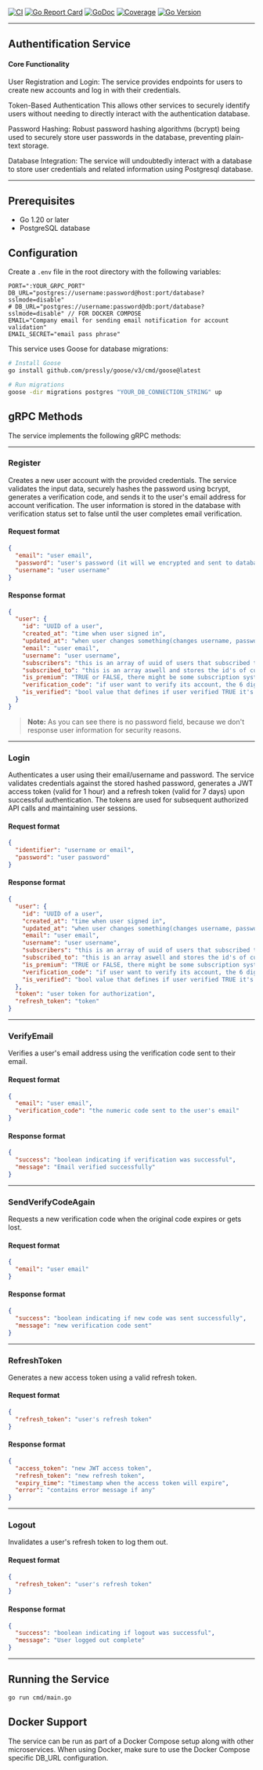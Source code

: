 [![CI](https://github.com/imhasandl/auth-service/actions/workflows/ci.yml/badge.svg)](https://github.com/imhasandl/auth-service/actions/workflows/ci.yml)
[![Go Report Card](https://goreportcard.com/badge/github.com/imhasandl/auth-service)](https://goreportcard.com/report/github.com/imhasandl/auth-service)
[![GoDoc](https://godoc.org/github.com/imhasandl/auth-service?status.svg)](https://godoc.org/github.com/imhasandl/auth-service)
[![Coverage](https://codecov.io/gh/imhasandl/auth-service/branch/main/graph/badge.svg)](https://codecov.io/gh/imhasandl/auth-service)
[![Go Version](https://img.shields.io/github/go-mod/go-version/imhasandl/auth-service)](https://golang.org/doc/devel/release.html)

---

## Authentification Service

#### Core Functionality

User Registration and Login: The service provides endpoints for users to create new accounts and log in with their credentials.

Token-Based Authentication This allows other services to securely identify users without needing to directly interact with the authentication database.

Password Hashing: Robust password hashing algorithms (bcrypt) being used to securely store user passwords in the database, preventing plain-text storage.

Database Integration: The service will undoubtedly interact with a database to store user credentials and related information using Postgresql database.

---

## Prerequisites

- Go 1.20 or later
- PostgreSQL database

## Configuration

Create a `.env` file in the root directory with the following variables:

```env
PORT=":YOUR_GRPC_PORT"
DB_URL="postgres://username:password@host:port/database?sslmode=disable"
# DB_URL="postgres://username:password@db:port/database?sslmode=disable" // FOR DOCKER COMPOSE
EMAIL="Company email for sending email notification for account validation"
EMAIL_SECRET="email pass phrase"
```

This service uses Goose for database migrations:

```bash
# Install Goose
go install github.com/pressly/goose/v3/cmd/goose@latest

# Run migrations
goose -dir migrations postgres "YOUR_DB_CONNECTION_STRING" up
```

## gRPC Methods

The service implements the following gRPC methods:

---

### Register

Creates a new user account with the provided credentials. The service validates the input data, securely hashes the password using bcrypt, generates a verification code, and sends it to the user's email address for account verification. The user information is stored in the database with verification status set to false until the user completes email verification.

#### Request format

```json
{
  "email": "user email",
  "password": "user's password (it will we encrypted and sent to database)",
  "username": "user username"
}
```

#### Response format

```json
{
  "user": {
    "id": "UUID of a user",
    "created_at": "time when user signed in",
    "updated_at": "when user changes something(changes username, password etc.)",
    "email": "user email",
    "username": "user username",
    "subscribers": "this is an array of uuid of users that subscribed to this user",
    "subscribed_to": "this is an array aswell and stores the id's of currently subscribed users by the current user",
    "is_premium": "TRUE or FALSE, there might be some subscription system and we can use this field",
    "verification_code": "if user want to verify its account, the 6 digit code will be sent to user email",
    "is_verified": "bool value that defines if user verified TRUE it's account on not FALSE"
  }
}
```

> **Note:** As you can see there is no password field, because we don't response user information for security reasons.

---

### Login

Authenticates a user using their email/username and password. The service validates credentials against the stored hashed password, generates a JWT access token (valid for 1 hour) and a refresh token (valid for 7 days) upon successful authentication. The tokens are used for subsequent authorized API calls and maintaining user sessions.

#### Request format

```json
{
  "identifier": "username or email",
  "password": "user password"
}
```

#### Response format

```json
{
  "user": {
    "id": "UUID of a user",
    "created_at": "time when user signed in",
    "updated_at": "when user changes something(changes username, password etc.)",
    "email": "user email",
    "username": "user username",
    "subscribers": "this is an array of uuid of users that subscribed to this user",
    "subscribed_to": "this is an array aswell and stores the id's of currently subscribed users by the current user",
    "is_premium": "TRUE or FALSE, there might be some subscription system and we can use this field",
    "verification_code": "if user want to verify its account, the 6 digit code will be sent to user email",
    "is_verified": "bool value that defines if user verified TRUE it's account on not FALSE"
  },
  "token": "user token for authorization",
  "refresh_token": "token"
}
```

---

### VerifyEmail

Verifies a user's email address using the verification code sent to their email.

#### Request format

```json
{
  "email": "user email",
  "verification_code": "the numeric code sent to the user's email"
}
```

#### Response format

```json
{
  "success": "boolean indicating if verification was successful",
  "message": "Email verified successfully"
}
```

---

### SendVerifyCodeAgain

Requests a new verification code when the original code expires or gets lost.

#### Request format

```json
{
  "email": "user email"
}
```

#### Response format

```json
{
  "success": "boolean indicating if new code was sent successfully",
  "message": "new verification code sent"
}
```

---

### RefreshToken

Generates a new access token using a valid refresh token.

#### Request format

```json
{
  "refresh_token": "user's refresh token"
}
```

#### Response format

```json
{
  "access_token": "new JWT access token",
  "refresh_token": "new refresh token",
  "expiry_time": "timestamp when the access token will expire",
  "error": "contains error message if any" 
}
```

---

### Logout

Invalidates a user's refresh token to log them out.

#### Request format

```json
{
  "refresh_token": "user's refresh token"
}
```

#### Response format

```json
{
  "success": "boolean indicating if logout was successful",
  "message": "User logged out complete"
}
```

----

## Running the Service

```bash
go run cmd/main.go
```

## Docker Support

The service can be run as part of a Docker Compose setup along with other microservices. When using Docker, make sure to use the Docker Compose specific DB_URL configuration.

